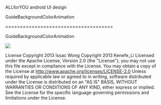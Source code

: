 ALLforYOU android UI design

GuideBackgroundColorAnimation

=====================================

GuideBackgroundColorAnimation

<img src=https://raw.githubusercontent.com/TaurusXi/GuideBackgroundColorAnimation/master/art/sample.gif>

License Copyright 2013 Issac Wong Copyright 2013 Kenefe_Li Licensed under the Apache License, Version 2.0 (the "License"); you may not use this file except in compliance with the License. You may obtain a copy of the License at http://www.apache.org/licenses/LICENSE-2.0 Unless required by applicable law or agreed to in writing, software distributed under the License is distributed on an "AS IS" BASIS, WITHOUT WARRANTIES OR CONDITIONS OF ANY KIND, either express or implied. See the License for the specific language governing permissions and limitations under the License.
